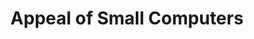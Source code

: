 ---
title: "Appeal of Small Computers"
targeturl: https://andregarzia.com/2022/09/The-appeal-of-small-computers.html 
response_type: star
dt_published: "2022-09-28 21:42 -05:00"
dt_updated: "09/28/2022 21:42 -05:00"
---
